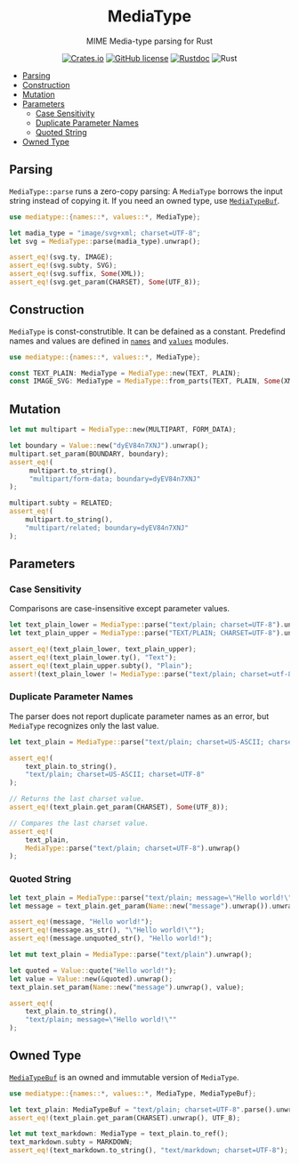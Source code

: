 <div align="center">

# MediaType

MIME Media-type parsing for Rust

[![Crates.io](https://img.shields.io/crates/v/mediatype.svg)](https://crates.io/crates/mediatype)
[![GitHub license](https://img.shields.io/github/license/picoHz/mediatype.svg)](https://github.com/picoHz/mediatype/blob/main/LICENSE)
[![Rustdoc](https://img.shields.io/badge/doc-rustdoc-green.svg)](https://docs.rs/mediatype)
![Rust](https://github.com/picoHz/mediatype/workflows/Rust/badge.svg)

</div>

- [Parsing](#parsing)
- [Construction](#construction)
- [Mutation](#mutation)
- [Parameters](#parameters)
  - [Case Sensitivity](#case-sensitivity)
  - [Duplicate Parameter Names](#duplicate-parameter-names)
  - [Quoted String](#mutation)
- [Owned Type](#owned-type)

## Parsing

`MediaType::parse` runs a zero-copy parsing: A `MediaType` borrows the input string instead of copying it. If you need an owned type, use [`MediaTypeBuf`](#owned-type).

```rust
use mediatype::{names::*, values::*, MediaType};

let madia_type = "image/svg+xml; charset=UTF-8";
let svg = MediaType::parse(madia_type).unwrap();

assert_eq!(svg.ty, IMAGE);
assert_eq!(svg.subty, SVG);
assert_eq!(svg.suffix, Some(XML));
assert_eq!(svg.get_param(CHARSET), Some(UTF_8));
```

## Construction

`MediaType` is const-construtible. It can be defained as a constant. 
Predefind names and values are defined in [`names`](https://docs.rs/mediatype/latest/mediatype/names/index.html) and [`values`](https://docs.rs/mediatype/latest/mediatype/values/index.html) modules.

```rust
use mediatype::{names::*, values::*, MediaType};

const TEXT_PLAIN: MediaType = MediaType::new(TEXT, PLAIN);
const IMAGE_SVG: MediaType = MediaType::from_parts(TEXT, PLAIN, Some(XML), &[(CHARSET, UTF_8)]);
```

## Mutation

```rust
let mut multipart = MediaType::new(MULTIPART, FORM_DATA);

let boundary = Value::new("dyEV84n7XNJ").unwrap();
multipart.set_param(BOUNDARY, boundary);
assert_eq!(
     multipart.to_string(),
     "multipart/form-data; boundary=dyEV84n7XNJ"
);

multipart.subty = RELATED;
assert_eq!(
    multipart.to_string(),
    "multipart/related; boundary=dyEV84n7XNJ"
);
```

## Parameters

### Case Sensitivity

Comparisons are case-insensitive except parameter values.

```rust
let text_plain_lower = MediaType::parse("text/plain; charset=UTF-8").unwrap();
let text_plain_upper = MediaType::parse("TEXT/PLAIN; CHARSET=UTF-8").unwrap();

assert_eq!(text_plain_lower, text_plain_upper);
assert_eq!(text_plain_lower.ty(), "Text");
assert_eq!(text_plain_upper.subty(), "Plain");
assert!(text_plain_lower != MediaType::parse("text/plain; charset=utf-8").unwrap());
```

### Duplicate Parameter Names

The parser does not report duplicate parameter names as an error, but `MediaType` recognizes only the last value.

```rust
let text_plain = MediaType::parse("text/plain; charset=US-ASCII; charset=UTF-8").unwrap();

assert_eq!(
    text_plain.to_string(),
    "text/plain; charset=US-ASCII; charset=UTF-8"
);

// Returns the last charset value.
assert_eq!(text_plain.get_param(CHARSET), Some(UTF_8));

// Compares the last charset value.
assert_eq!(
    text_plain,
    MediaType::parse("text/plain; charset=UTF-8").unwrap()
);
```

### Quoted String

```rust
let text_plain = MediaType::parse("text/plain; message=\"Hello world!\"").unwrap();
let message = text_plain.get_param(Name::new("message").unwrap()).unwrap();

assert_eq!(message, "Hello world!");
assert_eq!(message.as_str(), "\"Hello world!\"");
assert_eq!(message.unquoted_str(), "Hello world!");
```

```rust
let mut text_plain = MediaType::parse("text/plain").unwrap();

let quoted = Value::quote("Hello world!");
let value = Value::new(&quoted).unwrap();
text_plain.set_param(Name::new("message").unwrap(), value);

assert_eq!(
    text_plain.to_string(),
    "text/plain; message=\"Hello world!\""
);
```

## Owned Type
 
[`MediaTypeBuf`](https://docs.rs/mediatype/latest/mediatype/struct.MediaTypeBuf.html) is an owned and immutable version of `MediaType`.

```rust
use mediatype::{names::*, values::*, MediaType, MediaTypeBuf};

let text_plain: MediaTypeBuf = "text/plain; charset=UTF-8".parse().unwrap();
assert_eq!(text_plain.get_param(CHARSET).unwrap(), UTF_8);

let mut text_markdown: MediaType = text_plain.to_ref();
text_markdown.subty = MARKDOWN;
assert_eq!(text_markdown.to_string(), "text/markdown; charset=UTF-8");
```
